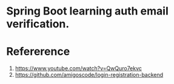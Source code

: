 # Spring Boot learning auth email verification.

# Refererence
 1. https://www.youtube.com/watch?v=QwQuro7ekvc
 2. https://github.com/amigoscode/login-registration-backend
 
